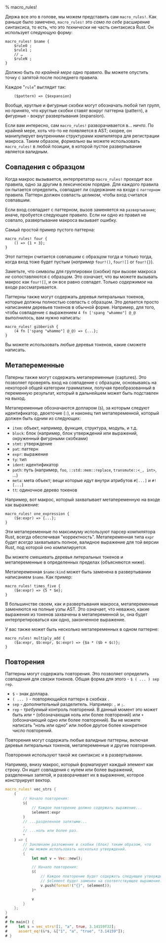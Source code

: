 % macro_rules!

Держа все это в голове, мы можем представить сам  `macro_rules!`.  Как раньше было замечено, `macro_rules!` это *само по себе* расширение синтаксисa, то есть, что это *технически* не часть синтаксиса  Rust. Он использует следующую форму:

```ignore
macro_rules! $name {
    $rule0 ;
    $rule1 ;
    // …
    $ruleN ;
}
```

Должно быть *по крайней мере* одно правило. Вы можете опустить точку с запятой после последнего правила.

Каждое "`rule`" выглядит так:

```ignore
    ($pattern) => {$expansion}
```

Вообще, круглые и фигурные скобки могут обозначать любой тип групп, но принято, что круглые скобки ставят вокруг паттерна (pattern), а фигурные - вокруг развертывания (expansion).

Если вам интересно, сам  `macro_rules!` разворачивается в... *ничто*.  По крайней мере, хоть что-то не появляется в AST; скорее, он манипулирует внутренними структурами компилятора для регистрации макроса.  Таким образом, *формально* вы можете использовать `macro_rules!` в любой позиции, в которой пустое развертывание является валидным.

## Совпадения с образцом

Когда макрос вызывается, интерпретатор `macro_rules!` проходит все правила, одно за другим в лексическом порядке. Для каждого правила он пытается определить, совпадает ли содержание на входе с `паттерном` правила.  Паттерн должен совпасть *целиком*, чтобы вход считался совпавшим.

Если вход совпадает с паттерном, вызов заменяется на `развертывание`; иначе, пробуется следующее правило.  Если ни одно из правил не совпало, развертывание макроса вызывает ошибку.

Самый простой пример пустого паттерна:

```ignore
macro_rules! four {
    () => {1 + 3};
}
```

Этот паттерн считается совпавшим с образцом тогда и только тогда, когда вход тоже будет пустым (*например* `four!()`, `four![]` or `four!{}`).

Заметьте, что символы для группировки (скобки) при вызове макроса *не* сопоставляются с образцом. Это означает, что вы можете вызывать макрос как  `four![]`, и он все равно совпадет.  Только *содержимое* на входе рассматривается.

Паттерны также могут содержать деревья литеральных токенов, которые должны полностью совпасть с образцом. Это делается просто написанием деревьев токенов в обычной форме. Например, для того, чтобы совпадение с выражением  `4 fn ['spang "whammo"] @_@` выполнилось, вам нужно написать:

```ignore
macro_rules! gibberish {
    (4 fn ['spang "whammo"] @_@) => {...};
}
```

Вы можете использовать любые деревья токенов, какие сможете написать.

## Метапеременные

Патерны также могут содержать метапеременные (captures).  Это позволяет проверять вход на совпадение с образцом, основываясь на некоторой общей категории грамматики, получая преобразованный в переменную результат, который в дальнейшем может быть подставлен на выход.

Метапеременные обозначаются долларом (`$`), за которым следуют идентификатор, двоеточие (`:`), и наконец тип метапеременной, который должен быть одним из следующих:

* `item`: объект, например, функция, структура, модуль, и т.д.
* `block`: блок  (например, блок утверждений или выражений, окруженный фигурными скобками)
* `stmt`: утверждение
* `pat`: паттерн
* `expr`: выражение
* `ty`: тип
* `ident`: идентификатор
* `path`: путь (например, `foo`, `::std::mem::replace`, `transmute::<_, int>`, …)
* `meta`: мета объект; вещи которые идут внутри атрибутов `#[...]` и `#![...]` 
* `tt`: одиночное дерево токенов

Например, вот макрос, который захватывает метапеременную на входе как выражение:

```ignore
macro_rules! one_expression {
    ($e:expr) => {...};
}
```

Эти метапеременные по максимуму используют парсер компилятора Rust, всегда обеспечивая "корректность".  Метапеременная типа `expr`  будет *всегда* захватывать полное, валидное выражение для той версии Rust, под которой оно компилируется.

Вы можете смешивать деревья литеральных токенов и метапеременные в определенных пределах (объясняются ниже).

Метапеременная `$name:kind` может быть заменена в развертывании написанием  `$name`.  Как пример:

```ignore
macro_rules! times_five {
    ($e:expr) => {5 * $e};
}
```

В большинстве своем, как и развертывания макроса, метапеременные заменяются на полные узлы AST.  Это означает, что неважно, какие выражения из токенов захвачены в метапеременной `$e`, она будет интерпретироваться как одно, законченное выражение.

У вас также может быть несколько метапеременных в одном паттерне:

```ignore
macro_rules! multiply_add {
    ($a:expr, $b:expr, $c:expr) => {$a * ($b + $c)};
}
```

## Повторения

Паттерны могут содержать повторения. Это позволяет определить совпадения для связки токенов.  Общая форма для этого - `$ ( ... ) sep rep`.

* `$` - знак доллара.
* `( ... )` - повторяющийся паттерн в скобках .
* `sep` - *дополнительный* разделитель.  Например: `,` и `;`.
* `rep` - *требуемый* контроль повторений. В данный момент это может быть  *или* `*` (обозначающая ноль или более повторений) или `+` (обозначающий одно или более повторений). Вы не можете написать "ноль или одно" или любое другое более конкретное число повторений.

Повторения могут содержать любые валидные паттерны, включая деревья литеральных токенов, метапеременные и другие повторения.

Повторения используют такой же синтаксис и в развертывании.

Например, внизу макрос, который форматирует каждый элемент как строку. Он ищет совпадения с нулем или более выражений, разделенных запятой, и разворачивает их в выражение, которое конструирует вектор.

```rust
macro_rules! vec_strs {
    (
        // Начало повторения:
        $(
            // Каждое повторение должно содержать выражение...
            $element:expr
        )
        // ...разделенное запятыми...
        ,
        // ...ноль или более раз.
        *
    ) => {
        // Заключаем разложение в скобки (блок) таким образом, что
        // мы можем использовать несколько утверждений.
        {
            let mut v = Vec::new();

            // Начало повторения:
            $(
                // Каждое повторение будет содержать следующее утверждение, в котором
                // $element будет заменен на соответствующее выражение.
                v.push(format!("{}", $element));
            )*

            v
        }
    };
}
# 
# fn main() {
#     let s = vec_strs![1, "a", true, 3.14159f32];
#     assert_eq!(&*s, &["1", "a", "true", "3.14159"]);
# }
```
